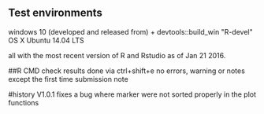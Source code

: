 ## Test environments
windows 10 (developed and released from) + devtools::build_win "R-devel"
OS X
Ubuntu 14.04 LTS

all with the most recent version of R and Rstudio as of Jan 21 2016.

##R CMD check results
done via ctrl+shift+e
no errors, warning or notes except the first time submission note

#history
V1.0.1 fixes a bug where marker were not sorted properly in the plot functions
